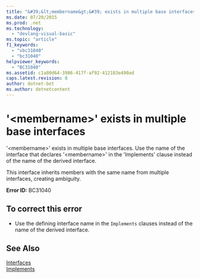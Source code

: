 ```yaml
---
title: "&#39;&lt;membername&gt;&#39; exists in multiple base interfaces"
ms.date: 07/20/2015
ms.prod: .net
ms.technology: 
  - "devlang-visual-basic"
ms.topic: "article"
f1_keywords: 
  - "vbc31040"
  - "bc31040"
helpviewer_keywords: 
  - "BC31040"
ms.assetid: c1a80d64-3986-417f-af92-412183e490ad
caps.latest.revision: 8
author: dotnet-bot
ms.author: dotnetcontent
---
```

# &#39;&lt;membername&gt;&#39; exists in multiple base interfaces
'\<membername>' exists in multiple base interfaces. Use the name of the interface that declares '\<membername>' in the 'Implements' clause instead of the name of the derived interface.  
  
 This interface inherits members with the same name from multiple interfaces, creating ambiguity.  
  
 **Error ID:** BC31040  
  
## To correct this error  
  
-   Use the defining interface name in the `Implements` clauses instead of the name of the derived interface.  
  
## See Also  
 [Interfaces](../../visual-basic/programming-guide/language-features/interfaces/index.md)   
 [Implements](../../visual-basic/language-reference/statements/implements-clause.md)
